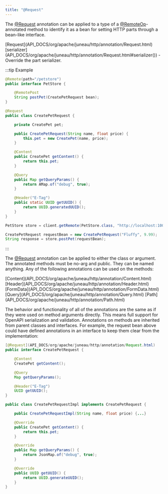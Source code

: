 ```yaml
---
title: "@Request"
---
```


The [@Request](API_DOCS/org/apache/juneau/http/annotation/Request.html) annotation can be applied to a type of a
[@RemoteOp](API_DOCS/org/apache/juneau/http/remote/RemoteOp.html)-annotated method to identify it as a bean for setting HTTP parts through a bean-like interface.

<tree>
<node-0><java-annotation>[Request](API_DOCS/org/apache/juneau/http/annotation/Request.html)</java-annotation></node-0>
<node-1><java-method-annotation>[serializer](API_DOCS/org/apache/juneau/http/annotation/Request.html#serializer()) - Override the part serializer.</java-method-annotation></node-1>
</tree>

:::tip Example
```java
@Remote(path="/petstore")
public interface PetStore {

    @RemotePost
    String postPet(CreatePetRequest bean);
}
```

```java
@Request
public class CreatePetRequest {

    private CreatePet pet;

    public CreatePetRequest(String name, float price) {
        this.pet = new CreatePet(name, price);
    }

    @Content
    public CreatePet getContent() {
        return this.pet;
    }

    @Query
    public Map getQueryParams() {
        return AMap.of("debug", true);
    }

    @Header("E-Tag")
    public static UUID getUUID() {
        return UUID.generatedUUID();
    }
}
```

```java
PetStore store = client.getRemote(PetStore.class, "http://localhost:10000");

CreatePetRequest requestBean = new CreatePetRequest("Fluffy", 9.99);
String response = store.postPet(requestBean);
```
:::

The [@Request](API_DOCS/org/apache/juneau/http/annotation/Request.html) annotation can be applied to either the class or argument.
The annotated methods must be no-arg and public.
They can be named anything.
Any of the following annotations can be used on the methods:

<tree>
<node-0><java-annotation>[Content](API_DOCS/org/apache/juneau/http/annotation/Content.html)</java-annotation></node-0>
<node-0><java-annotation>[Header](API_DOCS/org/apache/juneau/http/annotation/Header.html)</java-annotation></node-0>
<node-0><java-annotation>[FormData](API_DOCS/org/apache/juneau/http/annotation/FormData.html)</java-annotation></node-0>
<node-0><java-annotation>[Query](API_DOCS/org/apache/juneau/http/annotation/Query.html)</java-annotation></node-0>
<node-0><java-annotation>[Path](API_DOCS/org/apache/juneau/http/annotation/Path.html)</java-annotation></node-0>
</tree>

The behavior and functionality of all of the annotations are the same as if they were used on method arguments directly.
This means full support for OpenAPI serialization and validation.
Annotations on methods are inherited from parent classes and interfaces.
For example, the request bean above could have defined annotations in an interface to keep them clear from the
implementation:

```java
[@Request](API_DOCS/org/apache/juneau/http/annotation/Request.html)
public interface CreatePetRequest {

    @Content
    CreatePet getContent();

    @Query
    Map getQueryParams();

    @Header("E-Tag")
    UUID getUUID();
}
```

```java
public class CreatePetRequestImpl implements CreatePetRequest {

    public CreatePetRequestImpl(String name, float price) {...}

    @Override
    public CreatePet getContent() {
        return this.pet;
    }

    @Override
    public Map getQueryParams() {
        return JsonMap.of("debug", true);
    }

    @Override
    public UUID getUUID() {
        return UUID.generateUUID();
    }
}
```